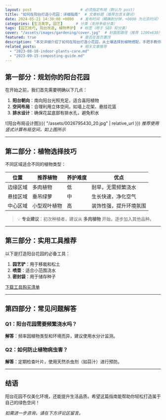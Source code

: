 ```yaml
---
layout: post                      # 必须指定布局（默认为 post）
title: "如何在阳台打造小花园：详细指南"  # 文章标题（推荐包含关键词）
date: 2024-05-21 14:30:00 +0800   # 发布时间（精确到分钟，+0800 为北京时间）
categories: [生活美学, 园艺]      # 分类（支持多级分类）
tags: [园艺技巧, 阳台改造, 植物养护]  # 标签（用于 SEO 和分类）
cover: "/assets/images/gardening/cover.jpg"  # 封面图路径（推荐 1200x630）
featured: true                    # 是否在首页置顶
description: "本文详细介绍了如何在阳台打造小花园，从土壤选择到植物搭配，手把手教你打造绿色空间。"  # 文章简介（SEO 关键字段）
related_posts:                    # 相关文章推荐
  - "2023-08-10-indoor-plants-care.md"
  - "2023-09-15-composting-guide.md"
---
```


## 第一部分：规划你的阳台花园

在开始之前，我们首先需要明确以下几点：

1. **阳台朝向**：南向阳台光照充足，适合喜阳植物
2. **空间布局**：合理利用立体空间，如墙上花架、悬挂花篮
3. **排水设计**：确保花盆底部有排水孔，避免积水

![阳台布局设计图]({{ "/assets/0026795430_20.jpg" | relative_url }})
*推荐使用竖式计算布局空间，如上图所示*

---

## 第二部分：植物选择技巧

不同区域适合不同的植物类型：

| 位置       | 推荐植物        | 养护难度 | 优点                         |
|------------|-----------------|----------|------------------------------|
| 边缘区域   | 多肉植物        | 低       | 耐旱，无需频繁浇水           |
| 悬挂区域   | 垂吊绿萝        | 中       | 生长快速，净化空气           |
| 中心区域   | 小型观叶植物    | 高       | 装饰性强，提升环境氛围       |

> 💡 **专业建议**：初次种植者，建议从 **多肉植物** 开始，逐步加入其他品种。

---

## 第三部分：实用工具推荐

以下是打造阳台花园的必备工具：

1. **园艺铲**：用于移栽和松土
2. **喷壶**：适合小范围浇水
3. **密封袋**：用于储存种子

[下载工具购买清单](/assets/downloads/gardening-tools.pdf)

---

## 第四部分：常见问题解答

### Q1：阳台花园需要频繁浇水吗？
**解答**：频率因植物类型和环境而异，建议使用水分计监测。

### Q2：如何防止植物病虫害？
**解答**：定期检查叶片，使用天然杀虫剂（如蒜汁）进行预防。

---

## 结语

阳台花园不仅美化环境，还能提升生活品质。希望这篇指南能帮助你轻松打造属于自己的绿色空间！

*如需进一步咨询，请在下方评论区留言。*
